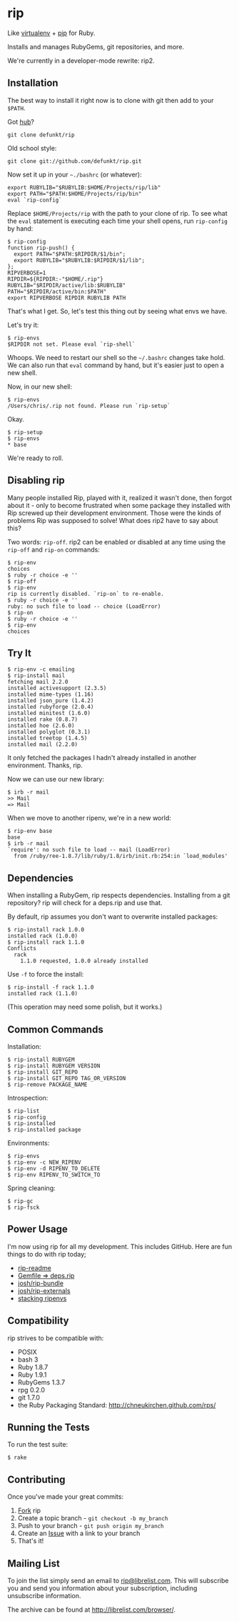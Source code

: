 rip
===

Like [virtualenv][ve] + [pip][pp] for Ruby.

Installs and manages RubyGems, git repositories, and more.

We're currently in a developer-mode rewrite: rip2.


Installation
------------

The best way to install it right now is to clone with git then add to
your `$PATH`.

Got [hub][hb]?

    git clone defunkt/rip

Old school style:

    git clone git://github.com/defunkt/rip.git

Now set it up in your `~./bashrc` (or whatever):

    export RUBYLIB="$RUBYLIB:$HOME/Projects/rip/lib"
    export PATH="$PATH:$HOME/Projects/rip/bin"
    eval `rip-config`

Replace `$HOME/Projects/rip` with the path to your clone of rip. To
see what the `eval` statement is executing each time your shell opens,
run `rip-config` by hand:

    $ rip-config
    function rip-push() {
      export PATH="$PATH:$RIPDIR/$1/bin";
      export RUBYLIB="$RUBYLIB:$RIPDIR/$1/lib";
    };
    RIPVERBOSE=1
    RIPDIR=${RIPDIR:-"$HOME/.rip"}
    RUBYLIB="$RIPDIR/active/lib:$RUBYLIB"
    PATH="$RIPDIR/active/bin:$PATH"
    export RIPVERBOSE RIPDIR RUBYLIB PATH

That's what I get. So, let's test this thing out by seeing what envs
we have.

Let's try it:

    $ rip-envs
    $RIPDIR not set. Please eval `rip-shell`

Whoops. We need to restart our shell so the `~/.bashrc` changes take
hold. We can also run that `eval` command by hand, but it's easier
just to open a new shell.

Now, in our new shell:

    $ rip-envs
    /Users/chris/.rip not found. Please run `rip-setup`

Okay.

    $ rip-setup
    $ rip-envs
    * base

We're ready to roll.


Disabling rip
-------------

Many people installed Rip, played with it, realized it wasn't done,
then forgot about it - only to become frustrated when some package
they installed with Rip screwed up their development
environment. Those were the kinds of problems Rip was supposed to
solve! What does rip2 have to say about this?

Two words: `rip-off`. rip2 can be enabled or disabled at any time
using the `rip-off` and `rip-on` commands:

    $ rip-env
    choices
    $ ruby -r choice -e ''
    $ rip-off
    $ rip-env
    rip is currently disabled. `rip-on` to re-enable.
    $ ruby -r choice -e ''
    ruby: no such file to load -- choice (LoadError)
    $ rip-on
    $ ruby -r choice -e ''
    $ rip-env
    choices


Try It
------

    $ rip-env -c emailing
    $ rip-install mail
    fetching mail 2.2.0
    installed activesupport (2.3.5)
    installed mime-types (1.16)
    installed json_pure (1.4.2)
    installed rubyforge (2.0.4)
    installed minitest (1.6.0)
    installed rake (0.8.7)
    installed hoe (2.6.0)
    installed polyglot (0.3.1)
    installed treetop (1.4.5)
    installed mail (2.2.0)

It only fetched the packages I hadn't already installed in another
environment. Thanks, rip.

Now we can use our new library:

    $ irb -r mail
    >> Mail
    => Mail

When we move to another ripenv, we're in a new world:

    $ rip-env base
    base
    $ irb -r mail
    `require': no such file to load -- mail (LoadError)
      from /ruby/ree-1.8.7/lib/ruby/1.8/irb/init.rb:254:in `load_modules'


Dependencies
------------

When installing a RubyGem, rip respects dependencies. Installing from
a git repository? rip will check for a deps.rip and use that.

By default, rip assumes you don't want to overwrite installed
packages:

    $ rip-install rack 1.0.0
    installed rack (1.0.0)
    $ rip-install rack 1.1.0
    Conflicts
      rack
        1.1.0 requested, 1.0.0 already installed

Use `-f` to force the install:

    $ rip-install -f rack 1.1.0
    installed rack (1.1.0)

(This operation may need some polish, but it works.)


Common Commands
---------------

Installation:

    $ rip-install RUBYGEM
    $ rip-install RUBYGEM VERSION
    $ rip-install GIT_REPO
    $ rip-install GIT_REPO TAG_OR_VERSION
    $ rip-remove PACKAGE_NAME

Introspection:

    $ rip-list
    $ rip-config
    $ rip-installed
    $ rip-installed package

Environments:

    $ rip-envs
    $ rip-env -c NEW_RIPENV
    $ rip-env -d RIPENV_TO_DELETE
    $ rip-env RIPENV_TO_SWITCH_TO

Spring cleaning:

    $ rip-gc
    $ rip-fsck


Power Usage
-----------

I'm now using rip for all my development. This includes GitHub. Here
are fun things to do with rip today;

* [rip-readme](http://gist.github.com/390432)
* [Gemfile => deps.rip](http://gist.github.com/384613)
* [josh/rip-bundle](http://github.com/josh/rip-bundle)
* [josh/rip-externals](http://github.com/josh/rip-externals)
* [stacking ripenvs](http://gist.github.com/389001)


Compatibility
-------------

rip strives to be compatible with:

* POSIX
* bash 3
* Ruby 1.8.7
* Ruby 1.9.1
* RubyGems 1.3.7
* rpg 0.2.0
* git 1.7.0
* the Ruby Packaging Standard: <http://chneukirchen.github.com/rps/>


Running the Tests
-----------------

To run the test suite:

    $ rake


Contributing
------------

Once you've made your great commits:

1. [Fork][0] rip
2. Create a topic branch - `git checkout -b my_branch`
3. Push to your branch - `git push origin my_branch`
4. Create an [Issue][1] with a link to your branch
5. That's it!


Mailing List
------------

To join the list simply send an email to <rip@librelist.com>. This
will subscribe you and send you information about your subscription,
including unsubscribe information.

The archive can be found at <http://librelist.com/browser/>.


[hb]: http://github.com/defunkt/hub#readme
[ve]: http://pypi.python.org/pypi/virtualenv
[pp]: http://pypi.python.org/pypi/pip
[0]: http://help.github.com/forking/
[1]: http://github.com/defunkt/rip/issues
